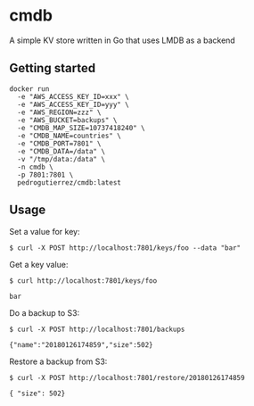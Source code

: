 # cmdb
A simple KV store written in Go that uses LMDB as a backend

## Getting started 

```
docker run 
  -e "AWS_ACCESS_KEY_ID=xxx" \
  -e "AWS_ACCESS_KEY_ID=yyy" \ 
  -e "AWS_REGION=zzz" \
  -e "AWS_BUCKET=backups" \
  -e "CMDB_MAP_SIZE=10737418240" \
  -e "CMDB_NAME=countries" \
  -e "CMDB_PORT=7801" \
  -e "CMDB_DATA=/data" \
  -v "/tmp/data:/data" \ 
  -n cmdb \
  -p 7801:7801 \
  pedrogutierrez/cmdb:latest
```

## Usage

Set a value for key:

```
$ curl -X POST http://localhost:7801/keys/foo --data "bar"
```

Get a key value:

```
$ curl http://localhost:7801/keys/foo

bar
```

Do a backup to S3:

```
$ curl -X POST http://localhost:7801/backups

{"name":"20180126174859","size":502}
```

Restore a backup from S3:

```
$ curl -X POST http://localhost:7801/restore/20180126174859

{ "size": 502}
```
